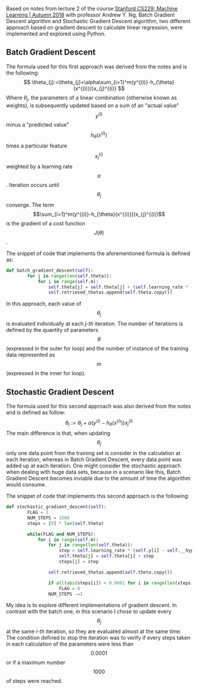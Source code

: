 Based on notes from lecture 2 of the course [Stanford CS229: Machine Learning | Autumn 2018](https://www.youtube.com/watch?v=jGwO_UgTS7I&list=PLoROMvodv4rMiGQp3WXShtMGgzqpfVfbU) with professor Andrew Y. Ng, Batch Gradient Descent algorithm and Stochastic Gradient Descent algorithm, two different approach based on gradient descent to calculate linear regression, were implemented and explored using Python.

## Batch Gradient Descent

 The formula used for this first approach was derived from the notes and is the following:
$$
\theta_{j}:=\theta_{j}+\alpha\sum_{i=1}^m(y^{(i)}-h_{\theta}(x^{(i)}))x_{j}^{(i)}
$$
Where $\theta_j$, the parameters of a linear combination (otherwise known as weights), is subsequently updated based on a sum of an "actual value" $$y^{(i)}$$ minus a "predicted value" $$h_\theta(x^{(i)})$$  times a particular feature $$x_{j}^{(i)}$$ weighted by a learning rate $$\alpha$$. Iteration occurs until $$\theta_j$$ converge. The term $$\sum_{i=1}^m(y^{(i)}-h_{\theta}(x^{(i)}))x_{j}^{(i)}$$ is the gradient of a cost function $$J(\theta)$$.

The snippet of code that implements the aforementioned formula is defined as:

```python
def batch_gradient_descent(self):
        for j in range(len(self.theta)):
            for i in range(self.m):
                self.theta[j] = self.theta[j] + (self.learning_rate * (np.sum(self.y) - np.sum(self.X * self.theta)) * self.X[i][j])
                self.retrieved_thetas.append(self.theta.copy())
```

In this approach, each value of $$\theta_j$$ is evaluated individually at each *j-th* iteration. The number of iterations is defined by the quantity of parameters $$\theta$$ (expressed in the outer for loop) and the number of instance of the training data represented as $$m$$ (expressed in the inner for loop).

## Stochastic Gradient Descent

The formula used for this second approach was also derived from the notes and is defined as follow:
$$
\theta_{j}:=\theta_{j}+\alpha(y^{(i)}-h_{\theta}(x^{(i)}))x_{j}^{(i)}
$$
The main difference is that, when updating $$\theta_j$$ only one data point from the training set is consider in the calculation at each iteration, whereas in Batch Gradient Descent, every data point was added up at each iteration. One might consider the stochastic approach when dealing with huge data sets, because in a scenario like this, Batch Gradient Descent becomes inviable due to the amount of time the algorithm would consume.

The snippet of code that implements this second approach is the following:

```python
def stochastic_gradient_descent(self):
        FLAG = 1
        NUM_STEPS = 1000
        steps = [0] * len(self.theta)

        while(FLAG and NUM_STEPS):
            for i in range(self.m):
                for j in range(len(self.theta)):
                    step = self.learning_rate * (self.y[i] - self.__hypothesis(self.X[i])) * self.X[i][j]
                    self.theta[j] = self.theta[j] + step
                    steps[j] = step

                self.retrieved_thetas.append(self.theta.copy())

                if all(abs(steps[i]) < 0.0001 for i in range(len(steps))):
                    FLAG = 0
                NUM_STEPS -=1
```

My idea is to explore different implementations of gradient descent. In contrast with the batch one, in this scenario I chose to update every $$\theta_j$$ at the same *i-th* iteration, so they are evaluated almost at the same time. The condition defined to stop the iteration was to verify if every steps taken in each calculation of the parameters were less than $$0.0001$$ or if a maximum number $$1000$$ of steps were reached.